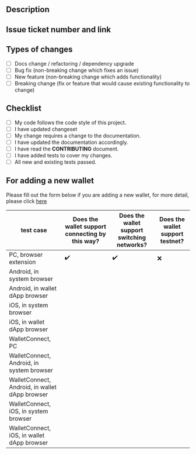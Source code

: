 ## Description

<!--- Describe your changes in detail -->

## Issue ticket number and link

<!--- This project only accepts pull requests related to open issues -->
<!--- If suggesting a new feature or change, please discuss it in an issue first -->
<!--- If fixing a bug, there should be an issue describing it with steps to reproduce -->
<!--- Please link to the issue here: -->

## Types of changes

<!--- What types of changes does your code introduce? Put an `x` in all the boxes that apply: -->

- [ ] Docs change / refactoring / dependency upgrade
- [ ] Bug fix (non-breaking change which fixes an issue)
- [ ] New feature (non-breaking change which adds functionality)
- [ ] Breaking change (fix or feature that would cause existing functionality to change)

## Checklist

<!--- Go over all the following points, and put an `x` in all the boxes that apply. -->
<!--- If you're unsure about any of these, don't hesitate to ask. We're here to help! -->

- [ ] My code follows the code style of this project.
- [ ] I have updated changeset
- [ ] My change requires a change to the documentation.
- [ ] I have updated the documentation accordingly.
- [ ] I have read the **CONTRIBUTING** document.
- [ ] I have added tests to cover my changes.
- [ ] All new and existing tests passed.

## For adding a new wallet

Please fill out the form below if you are adding a new wallet, for more detail, please click [here](../CONTRIBUTING.md#notice-test-cases-for-adding-a-new-wallet)

<!--- If you are adding a new wallet, we hope you can complete the following tests before the code is merged into the alpha branch -->
|test case|Does the wallet support connecting by this way?|Does the wallet support switching networks?|Does the wallet support testnet?|
|-|-|-|-|
|PC, browser extension| ✔️ | ✔️ | ❌ |
|Android, in system browser| | | |
|Android, in wallet dApp browser| | | |
|iOS, in system browser| | | |
|iOS, in wallet dApp browser| | | |
|WalletConnect, PC| | | |
|WalletConnect, Android, in system browser| | | |
|WalletConnect, Android, in wallet dApp browser| | | |
|WalletConnect, iOS, in system browser| | | |
|WalletConnect, iOS, in wallet dApp browser| | | |
